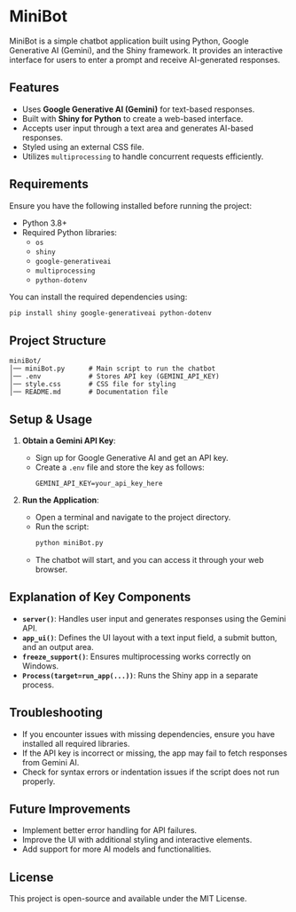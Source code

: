 # MiniBot

MiniBot is a simple chatbot application built using Python, Google Generative AI (Gemini), and the Shiny framework. It provides an interactive interface for users to enter a prompt and receive AI-generated responses.

## Features
- Uses **Google Generative AI (Gemini)** for text-based responses.
- Built with **Shiny for Python** to create a web-based interface.
- Accepts user input through a text area and generates AI-based responses.
- Styled using an external CSS file.
- Utilizes `multiprocessing` to handle concurrent requests efficiently.

## Requirements
Ensure you have the following installed before running the project:

- Python 3.8+
- Required Python libraries:
  - `os`
  - `shiny`
  - `google-generativeai`
  - `multiprocessing`
  - `python-dotenv`

You can install the required dependencies using:
```sh
pip install shiny google-generativeai python-dotenv
```

## Project Structure
```
miniBot/
│── miniBot.py      # Main script to run the chatbot
│── .env            # Stores API key (GEMINI_API_KEY)
│── style.css       # CSS file for styling
│── README.md       # Documentation file
```

## Setup & Usage
1. **Obtain a Gemini API Key**:
   - Sign up for Google Generative AI and get an API key.
   - Create a `.env` file and store the key as follows:
     ```
     GEMINI_API_KEY=your_api_key_here
     ```

2. **Run the Application**:
   - Open a terminal and navigate to the project directory.
   - Run the script:
     ```sh
     python miniBot.py
     ```
   - The chatbot will start, and you can access it through your web browser.

## Explanation of Key Components
- **`server()`**: Handles user input and generates responses using the Gemini API.
- **`app_ui()`**: Defines the UI layout with a text input field, a submit button, and an output area.
- **`freeze_support()`**: Ensures multiprocessing works correctly on Windows.
- **`Process(target=run_app(...))`**: Runs the Shiny app in a separate process.

## Troubleshooting
- If you encounter issues with missing dependencies, ensure you have installed all required libraries.
- If the API key is incorrect or missing, the app may fail to fetch responses from Gemini AI.
- Check for syntax errors or indentation issues if the script does not run properly.

## Future Improvements
- Implement better error handling for API failures.
- Improve the UI with additional styling and interactive elements.
- Add support for more AI models and functionalities.

## License
This project is open-source and available under the MIT License.

